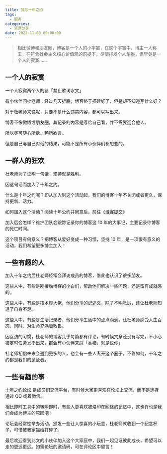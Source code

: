 ```yaml
---
title: 我与十年之约
tags:
  - 服务
categories:
  - 资源分享
date: 2022-11-03 00:00:00
---
```


> 相比微博和朋友圈，博客是一个人的小宇宙，在这个宇宙中，博主一人称王，在符合社会主义核心价值观的前提下，尽情抒发个人笔墨，但毕竟是一个人的寂寞……

<!-- more -->

## 一个人的寂寞

一个人寂寞两个人的错「禁止歌词水文」

有小伙伴问杜老师：经过几天折腾，博客终于搭建好了，但是却不知道写什么好？

对于杜老师来说呢，只要不是什么违禁内容，都可以写出来。

博客不像微博或朋友圈，其记录的内容是写给自己看，并不需要迎合他人。

所以尽可随心所欲、畅所欲言。

但是自己与自己对话的结果，可能不是所有小伙伴们都想要的。

## 一群人的狂欢

杜老师为了证明一句话：坚持就是胜利。

因这句话而加入了十年之约。

什么是十年之约呢？即从加入到这个活动起，我们的博客十年不关闭或者更久，保持更新、活力。

如何加入这个活动？阅读十年公约并同意后，前往《[博客提交](https://www.foreverblog.cn/treaty.html)》

加入后会怎样？维护团队会跟踪记录你的博客这 10 年的大事记，主要记录你博客的死亡时间。

这个项目有何意义？把博客从爱好变成一种习惯，坚持 10 年，是一项很有意义的活动，我们希望更多博主加入！

## 一些有趣的人

加入十年之约后杜老师经常会拜访成员的博客，借此也认识了很多朋友。

这些人中，有些是刚接触博客的小白们，帮助他们解决一些问题，还是蛮有成就感的。

这些人中，有些是技术界大佬，他们分享的记述文，除了不明觉厉，还让杜老师知道了自身不足。

这些人中，有些是生活记录者，他们分享生活中的点点滴滴，让杜老师感受人生百态，同时，对生命充满着敬畏。

因互访的习惯，杜老师的博客几乎每篇都有评论，有时候文章还没有写完，不小心被定时任务发不出来，都会有小伙伴来踩「香猪，就是说你」

杜老师相信未来会遇到更多的人，也会有一些人离开这个圈子，不管如何，十年之约都是我们的见证者。

## 一些有趣的事

[十年之约论坛](https://bbs.sn) 是成员们交流平台，有时候大家更喜欢在论坛上交流，而不是选择通过 QQ 或着微信。

相比即时工具中的转瞬即时，有些人更喜欢被烙印在网络的记忆中，这也许也是我们会成为博主的原因吧！

论坛会经常性举办活动，颁发一些让人惊喜的小玩意，杜老师就收到一个纪念杯子，可惜被我家猫给打碎了。

最后欢迎看到此文的小伙伴加入这个大家庭中，我们一起见证彼此成长，希望可以走的更远更远。如需论坛的邀请码，可在评论区中留言！